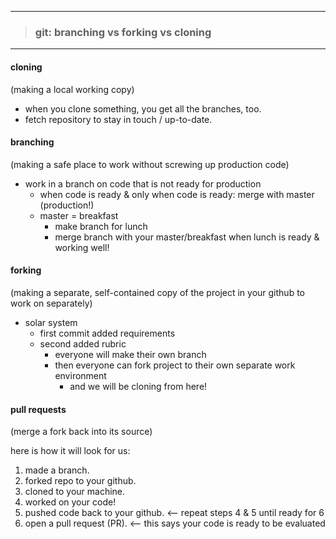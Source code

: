 - - -
> ### git: branching vs forking vs cloning ###
- - -


#### cloning ####
(making a local working copy)

* when you clone something, you get all the branches, too.
* fetch repository to stay in touch / up-to-date.

#### branching ####
(making a safe place to work without screwing up production code)

* work in a branch on code that is not ready for production
   * when code is ready & only when code is ready: merge with master
    (production!)
   * master = breakfast
      * make branch for lunch
      * merge branch with your master/breakfast when lunch is ready & working
        well!

#### forking ####
(making a separate, self-contained copy of the project in your github to work on
separately)

* solar system
  * first commit added requirements
  * second added rubric
    * everyone will make their own branch
    * then everyone can fork project to their own separate work environment
      * and we will be cloning from here!

#### __pull requests__ ####
(merge a fork back into its source)


here is how it will look for us:
1. made a branch.  
2. forked repo to your github.
3. cloned to your machine.
4. worked on your code!
5. pushed code back to your github. <-- repeat steps 4 & 5 until ready for 6
6. open a pull request (PR). <-- this says your code is ready to be evaluated
